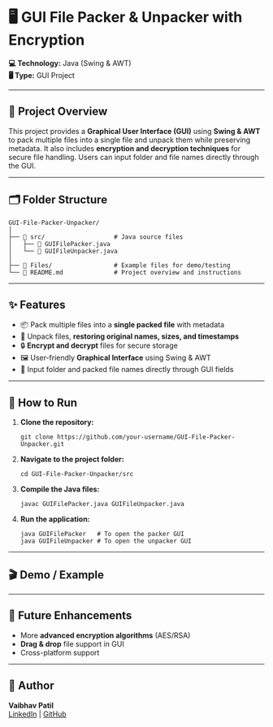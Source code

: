 # 🖥️ GUI File Packer & Unpacker with Encryption

**💻 Technology:** Java (Swing & AWT)  
**🖥️ Type:** GUI Project  

---

## 📖 Project Overview
This project provides a **Graphical User Interface (GUI)** using **Swing & AWT** to pack multiple files into a single file and unpack them while preserving metadata. It also includes **encryption and decryption techniques** for secure file handling. Users can input folder and file names directly through the GUI.

---

## 🗂️ Folder Structure
```
GUI-File-Packer-Unpacker/
│
├── 📁 src/                   # Java source files
│   ├── 📄 GUIFilePacker.java
│   └── 📄 GUIFileUnpacker.java
│
├── 📁 Files/                 # Example files for demo/testing
└── 📄 README.md              # Project overview and instructions
```

---

## ✨ Features
- 📦 Pack multiple files into a **single packed file** with metadata  
- 📂 Unpack files, **restoring original names, sizes, and timestamps**  
- 🔒 **Encrypt and decrypt** files for secure storage  
- 🖼️ User-friendly **Graphical Interface** using Swing & AWT  
- 📝 Input folder and packed file names directly through GUI fields  

---

## 🏃 How to Run
1. **Clone the repository:**
   ```
   git clone https://github.com/your-username/GUI-File-Packer-Unpacker.git
   ```
2. **Navigate to the project folder:**
   ```
   cd GUI-File-Packer-Unpacker/src
   ```
3. **Compile the Java files:**
   ```
   javac GUIFilePacker.java GUIFileUnpacker.java
   ```
4. **Run the application:**
   ```
   java GUIFilePacker   # To open the packer GUI
   java GUIFileUnpacker # To open the unpacker GUI
   ```

---

## 🎬 Demo / Example

---

## 🚀 Future Enhancements
- More **advanced encryption algorithms** (AES/RSA)  
- **Drag & drop** file support in GUI  
- Cross-platform support  

---

## 👤 Author
**Vaibhav Patil**  
[LinkedIn](https://www.linkedin.com/in/cs-er-vaibhav/) | [GitHub](https://github.com/vaibhavpatilX)
